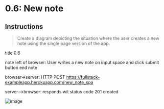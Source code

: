 # 0.6: New note
## Instructions
> Create a diagram depicting the situation where the user creates a new note using the single page version of the app.

title 0.6

note left of browser: 
User writes a new note on input space and click submit button
end note

browser->server: HTTP POST https://fullstack-exampleapp.herokuapp.com/new_note_spa

server-->browser: responds wit status code 201 created

![image](https://user-images.githubusercontent.com/82242888/130025710-963450dd-1003-46c0-8945-0d7611b66e92.png)

